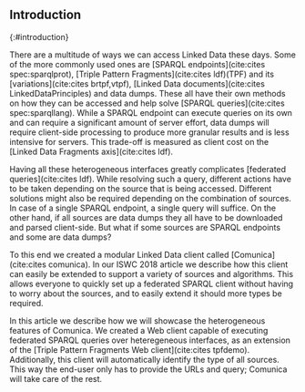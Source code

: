 ## Introduction
{:#introduction}

There are a multitude of ways we can access Linked Data these days.
Some of the more commonly used ones are [SPARQL endpoints](cite:cites spec:sparqlprot),
[Triple Pattern Fragments](cite:cites ldf)(TPF) and its [variations](cite:cites brtpf,vtpf),
[Linked Data documents](cite:cites LinkedDataPrinciples) and data dumps.
These all have their own methods on how they can be accessed and help solve [SPARQL queries](cite:cites spec:sparqllang).
While a SPARQL endpoint can execute queries on its own and can require a significant amount of server effort,
data dumps will require client-side processing to produce more granular results and is less intensive for servers.
This trade-off is measured as client cost on the [Linked Data Fragments axis](cite:cites ldf).

Having all these heterogeneous interfaces greatly complicates [federated queries](cite:cites ldf).
While resolving such a query,
different actions have to be taken depending on the source that is being accessed.
Different solutions might also be required depending on the combination of sources.
In case of a single SPARQL endpoint, a single query will suffice.
On the other hand, if all sources are data dumps they all have to be downloaded and parsed client-side.
But what if some sources are SPARQL endpoints and some are data dumps?

To this end we created a modular Linked Data client called [Comunica](cite:cites comunica).
In our ISWC 2018 article we describe how this client can easily be extended
to support a variety of sources and algorithms.
This allows everyone to quickly set up a federated SPARQL client
without having to worry about the sources,
and to easily extend it should more types be required.

In this article we describe how we will showcase the heterogeneous features of Comunica.
We created a Web client capable of executing federated SPARQL queries over heteregeneous interfaces,
as an extension of the [Triple Pattern Fragments Web client](cite:cites tpfdemo).
Additionally, this client will automatically identify the type of all sources.
This way the end-user only has to provide the URLs and query;
Comunica will take care of the rest.